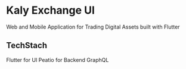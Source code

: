 # Kaly Exchange UI


Web and Mobile Application for Trading Digital Assets built with Flutter

## TechStach 

Flutter for UI
Peatio for Backend
GraphQL